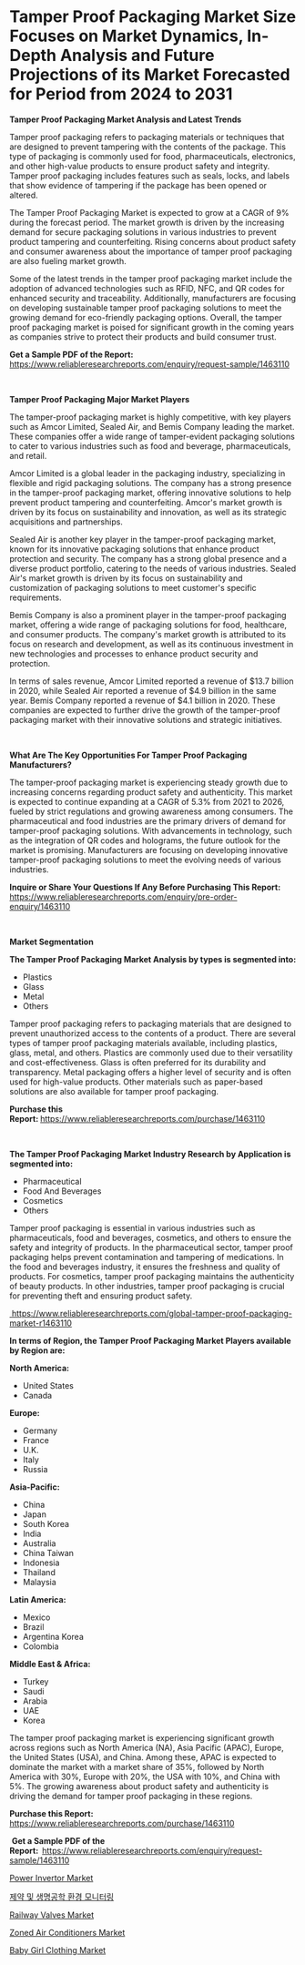 <p><h1>Tamper Proof Packaging Market Size Focuses on Market Dynamics, In-Depth Analysis and Future Projections of its Market Forecasted for Period from 2024 to 2031</h1></p><p><strong>Tamper Proof Packaging Market Analysis and Latest Trends</strong></p>
<p><p>Tamper proof packaging refers to packaging materials or techniques that are designed to prevent tampering with the contents of the package. This type of packaging is commonly used for food, pharmaceuticals, electronics, and other high-value products to ensure product safety and integrity. Tamper proof packaging includes features such as seals, locks, and labels that show evidence of tampering if the package has been opened or altered.</p><p>The Tamper Proof Packaging Market is expected to grow at a CAGR of 9% during the forecast period. The market growth is driven by the increasing demand for secure packaging solutions in various industries to prevent product tampering and counterfeiting. Rising concerns about product safety and consumer awareness about the importance of tamper proof packaging are also fueling market growth.</p><p>Some of the latest trends in the tamper proof packaging market include the adoption of advanced technologies such as RFID, NFC, and QR codes for enhanced security and traceability. Additionally, manufacturers are focusing on developing sustainable tamper proof packaging solutions to meet the growing demand for eco-friendly packaging options. Overall, the tamper proof packaging market is poised for significant growth in the coming years as companies strive to protect their products and build consumer trust.</p></p>
<p><strong>Get a Sample PDF of the Report:&nbsp;</strong> <a href="https://www.reliableresearchreports.com/enquiry/request-sample/1463110">https://www.reliableresearchreports.com/enquiry/request-sample/1463110</a></p>
<p>&nbsp;</p>
<p><strong>Tamper Proof Packaging Major Market Players</strong></p>
<p><p>The tamper-proof packaging market is highly competitive, with key players such as Amcor Limited, Sealed Air, and Bemis Company leading the market. These companies offer a wide range of tamper-evident packaging solutions to cater to various industries such as food and beverage, pharmaceuticals, and retail.</p><p>Amcor Limited is a global leader in the packaging industry, specializing in flexible and rigid packaging solutions. The company has a strong presence in the tamper-proof packaging market, offering innovative solutions to help prevent product tampering and counterfeiting. Amcor's market growth is driven by its focus on sustainability and innovation, as well as its strategic acquisitions and partnerships.</p><p>Sealed Air is another key player in the tamper-proof packaging market, known for its innovative packaging solutions that enhance product protection and security. The company has a strong global presence and a diverse product portfolio, catering to the needs of various industries. Sealed Air's market growth is driven by its focus on sustainability and customization of packaging solutions to meet customer's specific requirements.</p><p>Bemis Company is also a prominent player in the tamper-proof packaging market, offering a wide range of packaging solutions for food, healthcare, and consumer products. The company's market growth is attributed to its focus on research and development, as well as its continuous investment in new technologies and processes to enhance product security and protection.</p><p>In terms of sales revenue, Amcor Limited reported a revenue of $13.7 billion in 2020, while Sealed Air reported a revenue of $4.9 billion in the same year. Bemis Company reported a revenue of $4.1 billion in 2020. These companies are expected to further drive the growth of the tamper-proof packaging market with their innovative solutions and strategic initiatives.</p></p>
<p>&nbsp;</p>
<p><strong>What Are The Key Opportunities For Tamper Proof Packaging Manufacturers?</strong></p>
<p><p>The tamper-proof packaging market is experiencing steady growth due to increasing concerns regarding product safety and authenticity. This market is expected to continue expanding at a CAGR of 5.3% from 2021 to 2026, fueled by strict regulations and growing awareness among consumers. The pharmaceutical and food industries are the primary drivers of demand for tamper-proof packaging solutions. With advancements in technology, such as the integration of QR codes and holograms, the future outlook for the market is promising. Manufacturers are focusing on developing innovative tamper-proof packaging solutions to meet the evolving needs of various industries.</p></p>
<p><strong>Inquire or Share Your Questions If Any Before Purchasing This Report:</strong> <a href="https://www.reliableresearchreports.com/enquiry/pre-order-enquiry/1463110">https://www.reliableresearchreports.com/enquiry/pre-order-enquiry/1463110</a></p>
<p>&nbsp;</p>
<p><strong>Market Segmentation</strong></p>
<p><strong>The Tamper Proof Packaging Market Analysis by types is segmented into:</strong></p>
<p><ul><li>Plastics</li><li>Glass</li><li>Metal</li><li>Others</li></ul></p>
<p><p>Tamper proof packaging refers to packaging materials that are designed to prevent unauthorized access to the contents of a product. There are several types of tamper proof packaging materials available, including plastics, glass, metal, and others. Plastics are commonly used due to their versatility and cost-effectiveness. Glass is often preferred for its durability and transparency. Metal packaging offers a higher level of security and is often used for high-value products. Other materials such as paper-based solutions are also available for tamper proof packaging.</p></p>
<p><strong>Purchase this Report:&nbsp;</strong><a href="https://www.reliableresearchreports.com/purchase/1463110">https://www.reliableresearchreports.com/purchase/1463110</a></p>
<p>&nbsp;</p>
<p><strong>The Tamper Proof Packaging Market Industry Research by Application is segmented into:</strong></p>
<p><ul><li>Pharmaceutical</li><li>Food And Beverages</li><li>Cosmetics</li><li>Others</li></ul></p>
<p><p>Tamper proof packaging is essential in various industries such as pharmaceuticals, food and beverages, cosmetics, and others to ensure the safety and integrity of products. In the pharmaceutical sector, tamper proof packaging helps prevent contamination and tampering of medications. In the food and beverages industry, it ensures the freshness and quality of products. For cosmetics, tamper proof packaging maintains the authenticity of beauty products. In other industries, tamper proof packaging is crucial for preventing theft and ensuring product safety.</p></p>
<p><a href="https://www.reliableresearchreports.com/global-tamper-proof-packaging-market-r1463110">&nbsp;https://www.reliableresearchreports.com/global-tamper-proof-packaging-market-r1463110</a></p>
<p><strong>In terms of Region, the Tamper Proof Packaging Market Players available by Region are:</strong></p>
<p>
    <p> <strong> North America: </strong>
        <ul>
            <li>United States</li>
            <li>Canada</li>
        </ul>
        </p> 
    <p> <strong> Europe: </strong>
        <ul>
            <li>Germany</li>
            <li>France</li>
            <li>U.K.</li>
            <li>Italy</li>
            <li>Russia</li>
        </ul>
        </p> 
    <p> <strong> Asia-Pacific: </strong>
        <ul>
            <li>China</li>
            <li>Japan</li>
            <li>South Korea</li>
            <li>India</li>
            <li>Australia</li>
            <li>China Taiwan</li>
            <li>Indonesia</li>
            <li>Thailand</li>
            <li>Malaysia</li>
        </ul>
        </p> 
    <p> <strong> Latin America: </strong>
        <ul>
            <li>Mexico</li>
            <li>Brazil</li>
            <li>Argentina Korea</li>
            <li>Colombia</li>
        </ul>
        </p> 
    <p> <strong> Middle East & Africa: </strong>
        <ul>
            <li>Turkey</li>
            <li>Saudi</li>
            <li>Arabia</li>
            <li>UAE</li>
            <li>Korea</li>
        </ul>
    </p>
    </p>
<p><p>The tamper proof packaging market is experiencing significant growth across regions such as North America (NA), Asia Pacific (APAC), Europe, the United States (USA), and China. Among these, APAC is expected to dominate the market with a market share of 35%, followed by North America with 30%, Europe with 20%, the USA with 10%, and China with 5%. The growing awareness about product safety and authenticity is driving the demand for tamper proof packaging in these regions.</p></p>
<p><strong>Purchase this Report: </strong><a href="https://www.reliableresearchreports.com/purchase/1463110">https://www.reliableresearchreports.com/purchase/1463110</a></p>
<p>&nbsp;<strong>Get a Sample PDF of the Report:&nbsp;&nbsp;</strong><a href="https://www.reliableresearchreports.com/enquiry/request-sample/1463110">https://www.reliableresearchreports.com/enquiry/request-sample/1463110</a></p>
<p><strong></strong></p>
<p><p><a href="https://medium.com/@goldapearce28ryuytr/global-power-invertor-market-analysis-trends-forecasts-and-growth-opportunities-2024-2031-in-3a73d4b86dcf">Power Invertor Market</a></p><p><a href="https://github.com/kimvicki3212024/Market-Research-Report-List-2/blob/main/577865583395.md">제약 및 생명공학 환경 모니터링</a></p><p><a href="https://github.com/khlifeservices/Market-Research-Report-List-1/blob/main/railway-valves-market.md">Railway Valves Market</a></p><p><a href="https://medium.com/@soloncarter1929/zoned-air-conditioners-market-a-global-and-regional-analysis-focus-on-end-user-product-and-693e15f0bc4c">Zoned Air Conditioners Market</a></p><p><a href="https://github.com/theanastasiyah/Market-Research-Report-List-1/blob/main/baby-girl-clothing-market.md">Baby Girl Clothing Market</a></p></p>